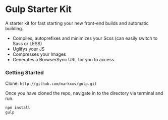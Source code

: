 # Gulp Starter Kit
A starter kit for fast starting your new front-end builds and automatic building.

- Compiles, autoprefixes and minimizes your Scss (can easily switch to Sass or LESS)
- Uglifys your JS
- Compresses your Images
- Generates a BrowserSync URL for you to access.

### Getting Started
Clone: `http://github.com/markxxv/gulp.git`

Once you have cloned the repo, navigate in to the directory via terminal and run.

```bash
npm install
gulp
```
